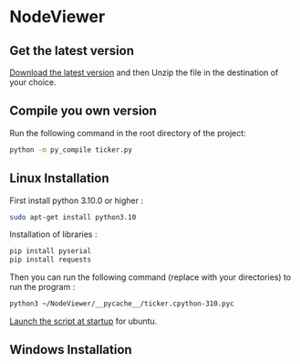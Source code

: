 # NodeViewer

## Get the latest version

[Download the latest version](https://github.com/Skyedge1903/NodeViewer/archive/refs/heads/main.zip)
and then Unzip the file in the destination of your choice.

## Compile you own version

Run the following command in the root directory of the project:
```bash
python -m py_compile ticker.py
```

## Linux Installation

First install python 3.10.0 or higher :
```bash
sudo apt-get install python3.10
```

Installation of libraries :

```bash
pip install pyserial
pip install requests
```

Then you can run the following command (replace with your directories) to run the program :
```bash
python3 ~/NodeViewer/__pycache__/ticker.cpython-310.pyc
```

[Launch the script at startup](https://help.ubuntu.com/stable/ubuntu-help/startup-applications.html.en)
for ubuntu.

## Windows Installation
